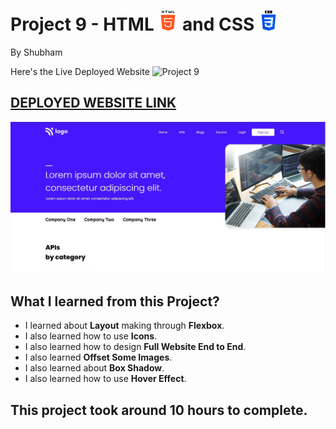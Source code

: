 # Project 9 - HTML ![](./readmeImages/html-5.png) and CSS ![](./readmeImages/css-3.png)

By Shubham

Here's the Live Deployed Website ![Project 9](https://img.shields.io/badge/Project-9-brightgreen)

## [DEPLOYED WEBSITE LINK](https://jsdevportfolio.netlify.app/)

![Completed Website](./readmeImages/completedScreenshot.jpg)

## What I learned from this Project?

- I learned about **Layout** making through **Flexbox**.
- I also learned how to use **Icons**.
- I also learned how to design **Full Website End to End**.
- I also learned **Offset Some Images**.
- I also learned about **Box Shadow**.
- I also learned how to use **Hover Effect**.

## This project took around **10 hours** to complete.
